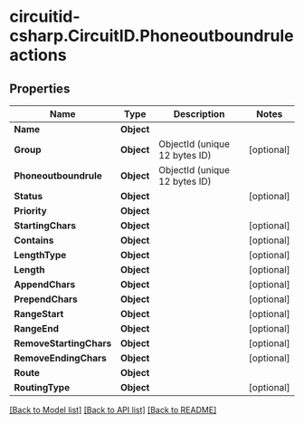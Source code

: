 
# circuitid-csharp.CircuitID.Phoneoutboundruleactions

## Properties

Name | Type | Description | Notes
------------ | ------------- | ------------- | -------------
**Name** | **Object** |  | 
**Group** | **Object** | ObjectId (unique 12 bytes ID) | [optional] 
**Phoneoutboundrule** | **Object** | ObjectId (unique 12 bytes ID) | 
**Status** | **Object** |  | [optional] 
**Priority** | **Object** |  | 
**StartingChars** | **Object** |  | [optional] 
**Contains** | **Object** |  | [optional] 
**LengthType** | **Object** |  | [optional] 
**Length** | **Object** |  | [optional] 
**AppendChars** | **Object** |  | [optional] 
**PrependChars** | **Object** |  | [optional] 
**RangeStart** | **Object** |  | [optional] 
**RangeEnd** | **Object** |  | [optional] 
**RemoveStartingChars** | **Object** |  | [optional] 
**RemoveEndingChars** | **Object** |  | [optional] 
**Route** | **Object** |  | 
**RoutingType** | **Object** |  | [optional] 

[[Back to Model list]](../README.md#documentation-for-models)
[[Back to API list]](../README.md#documentation-for-api-endpoints)
[[Back to README]](../README.md)

